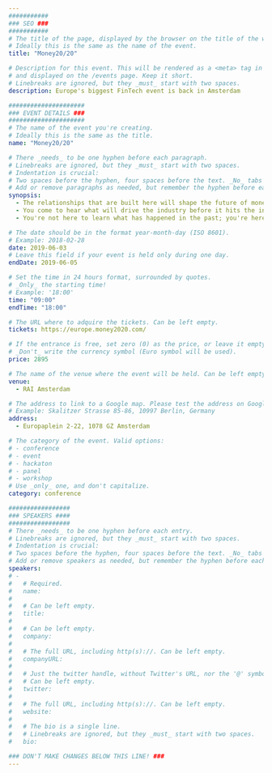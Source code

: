 ```yaml
---
###########
### SEO ###
###########
# The title of the page, displayed by the browser on the title of the window.
# Ideally this is the same as the name of the event.
title: "Money20/20"

# Description for this event. This will be rendered as a <meta> tag in the HTML,
# and displayed on the /events page. Keep it short.
# Linebreaks are ignored, but they _must_ start with two spaces.
description: Europe's biggest FinTech event is back in Amsterdam

#####################
### EVENT DETAILS ###
#####################
# The name of the event you're creating.
# Ideally this is the same as the title.
name: "Money20/20"

# There _needs_ to be one hyphen before each paragraph.
# Linebreaks are ignored, but they _must_ start with two spaces.
# Indentation is crucial:
# Two spaces before the hyphen, four spaces before the text. _No_ tabs allowed.
# Add or remove paragraphs as needed, but remember the hyphen before each entry.
synopsis:
  - The relationships that are built here will shape the future of money
  - You come to hear what will drive the industry before it hits the industry. We facilitate three days of networking-rich opportunities and bring together the most brilliant minds to deliver the next frontier of Financial Services.
  - You're not here to learn what has happened in the past; you're here to be part of what happens next.

# The date should be in the format year-month-day (ISO 8601).
# Example: 2018-02-28
date: 2019-06-03
# Leave this field if your event is held only during one day.
endDate: 2019-06-05

# Set the time in 24 hours format, surrounded by quotes.
# _Only_ the starting time!
# Example: '18:00'
time: "09:00"
endTime: "18:00"

# The URL where to adquire the tickets. Can be left empty.
tickets: https://europe.money2020.com/

# If the entrance is free, set zero (0) as the price, or leave it empty.
# _Don't_ write the currency symbol (Euro symbol will be used).
price: 2895

# The name of the venue where the event will be held. Can be left empty.
venue:
  - RAI Amsterdam

# The address to link to a Google map. Please test the address on Google Maps.
# Example: Skalitzer Strasse 85-86, 10997 Berlin, Germany
address:
  - Europaplein 2-22, 1078 GZ Amsterdam

# The category of the event. Valid options:
# - conference
# - event
# - hackaton
# - panel
# - workshop
# Use _only_ one, and don't capitalize.
category: conference

#################
### SPEAKERS ####
#################
# There _needs_ to be one hyphen before each entry.
# Linebreaks are ignored, but they _must_ start with two spaces.
# Indentation is crucial:
# Two spaces before the hyphen, four spaces before the text. _No_ tabs allowed.
# Add or remove speakers as needed, but remember the hyphen before each entry.
speakers:
# -
#   # Required.
#   name:
#
#   # Can be left empty.
#   title:
#
#   # Can be left empty.
#   company:
#
#   # The full URL, including http(s)://. Can be left empty.
#   companyURL:
#
#   # Just the twitter handle, without Twitter's URL, nor the '@' symbol.
#   # Can be left empty.
#   twitter:
#
#   # The full URL, including http(s)://. Can be left empty.
#   website:
#
#   # The bio is a single line.
#   # Linebreaks are ignored, but they _must_ start with two spaces.
#   bio:

### DON'T MAKE CHANGES BELOW THIS LINE! ###
---
```


<!-- ### DON'T MAKE CHANGES BELOW THIS LINE! ### -->

<Event-Content/>
